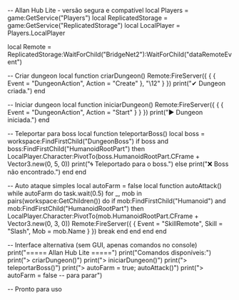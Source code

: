 -- Allan Hub Lite - versão segura e compatível
local Players = game:GetService("Players")
local ReplicatedStorage = game:GetService("ReplicatedStorage")
local LocalPlayer = Players.LocalPlayer

local Remote = ReplicatedStorage:WaitForChild("BridgeNet2"):WaitForChild("dataRemoteEvent")

-- Criar dungeon
local function criarDungeon()
    Remote:FireServer({
        {
            { Event = "DungeonAction", Action = "Create" },
            "\12"
        }
    })
    print("✔ Dungeon criada.")
end

-- Iniciar dungeon
local function iniciarDungeon()
    Remote:FireServer({
        {
            { Event = "DungeonAction", Action = "Start" }
        }
    })
    print("▶ Dungeon iniciada.")
end

-- Teleportar para boss
local function teleportarBoss()
    local boss = workspace:FindFirstChild("DungeonBoss")
    if boss and boss:FindFirstChild("HumanoidRootPart") then
        LocalPlayer.Character:PivotTo(boss.HumanoidRootPart.CFrame + Vector3.new(0, 5, 0))
        print("🌀 Teleportado para o boss.")
    else
        print("❌ Boss não encontrado.")
    end
end

-- Auto ataque simples
local autoFarm = false
local function autoAttack()
    while autoFarm do
        task.wait(0.5)
        for _, mob in pairs(workspace:GetChildren()) do
            if mob:FindFirstChild("Humanoid") and mob:FindFirstChild("HumanoidRootPart") then
                LocalPlayer.Character:PivotTo(mob.HumanoidRootPart.CFrame + Vector3.new(0, 3, 0))
                Remote:FireServer({
                    {
                        Event = "SkillRemote",
                        Skill = "Slash",
                        Mob = mob.Name
                    }
                })
                break
            end
        end
    end
end

-- Interface alternativa (sem GUI, apenas comandos no console)
print("===== Allan Hub Lite =====")
print("Comandos disponíveis:")
print("> criarDungeon()")
print("> iniciarDungeon()")
print("> teleportarBoss()")
print("> autoFarm = true; autoAttack()")
print("> autoFarm = false -- para parar")

-- Pronto para uso